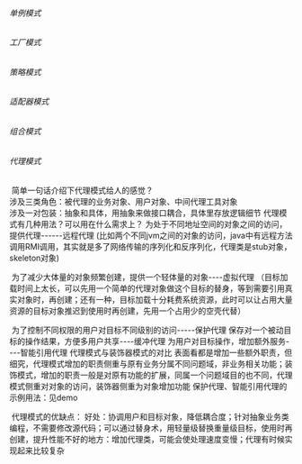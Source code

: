 ###### 单例模式







###### 工厂模式









###### 策略模式







###### 适配器模式







###### 组合模式



###### 代理模式		

​		简单一句话介绍下代理模式给人的感觉？</br>
​				涉及三类角色：被代理的业务对象、用户对象、中间代理工具对象	
​				涉及一对包装：抽象和具体，用抽象来做接口耦合，具体里存放逻辑细节
​		代理模式有几种用法？可以用在什么需求上？
​				为处于不同地址空间的对象之间的访问，提供代理------远程代理
​						(比如两个不同jvm之间的对象的访问，java中有远程方法调用RMI调用，其实就是多了网络传输的序列化和反序列化，代理类是stub对象，skeleton对象)

​				为了减少大体量的对象频繁创建，提供一个轻体量的对象----虚拟代理
​						（目标加载时间上太长，可以先用一个简单的代理对象做这个目标的替身，等到需要引用真实对象时，再创建；还有一种，目标加载十分耗费系统资源，此时可以让占用大量资源的目标对象推迟到使用时再创建，先用一个占用少的空壳代替）



​				为了控制不同权限的用户对目标不同级别的访问-----保护代理
​				保存对一个被动目标的操作结果，方便多用户共享----缓冲代理
​				为用户对目标操作，增加额外服务----智能引用代理
​		代理模式与装饰器模式的对比
​				表面看都是增加一些额外职责，但细究，代理模式增加的职责侧重与原有业务分属不同问题域，非业务相关功能；装饰模式，增加的职责一般是对原有功能的扩展，同属一个问题域
​				目的也不同，代理模式侧重对对象的访问，装饰器侧重为对象增加功能
​		保护代理、智能引用代理的示例用法：见demo

​			代理模式的优缺点：
​					好处：协调用户和目标对象，降低耦合度；针对抽象业务类编程，不需要修改源代码；可以通过替身术，用轻量级替换重量级目标，使用时再创建，提升性能
​					不好的地方：增加代理类，可能会使处理速度变慢；代理有时候实现起来比较复杂						

